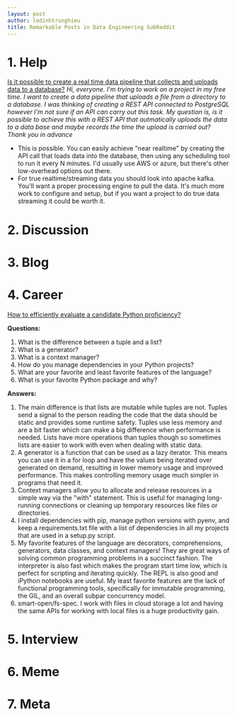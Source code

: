 ```yaml
---
layout: post
author: ledinhtrunghieu
title: Remarkable Posts in Data Engineering SubReddit
---
```


# 1. Help

[Is it possible to create a real time data pipeline that collects and uploads data to a database?](https://www.reddit.com/r/dataengineering/comments/o0momn/is_it_possible_to_create_a_real_time_data/)
*Hi, everyone. I'm trying to work on a project in my free time. I want to create a data pipeline that uploads a file from a directory to a database. I was thinking of creating a REST API connected to PostgreSQL however I'm not sure if an API can carry out this task. My question is, is it possible to achieve this with a REST API that autmatically uploads the data to a data base and maybe records the time the upload is carried out? Thank you in advance*
* This is possible. You can easily achieve "near realtime" by creating the API call that loads data into the database, then using any scheduling tool to run it every N minutes. I'd usually use AWS or azure, but there's other low-overhead options out there.
* For true realtime/streaming data you should look into apache kafka. You'll want a proper processing engine to pull the data. It's much more work to configure and setup, but if you want a project to do true data streaming it could be worth it.


# 2. Discussion

# 3. Blog

# 4. Career

[How to efficiently evaluate a candidate Python proficiency?](https://www.reddit.com/r/dataengineering/comments/o0dkpc/how_to_efficiently_evaluate_a_candidate_python/)

**Questions:**
1. What is the difference between a tuple and a list?
2. What is a generator?
3. What is a context manager?
4. How do you manage dependencies in your Python projects?
5. What are your favorite and least favorite features of the language?
6. What is your favorite Python package and why?

**Answers:**
1. The main difference is that lists are mutable while tuples are not. Tuples send a signal to the person reading the code that the data should be static and provides some runtime safety. Tuples use less memory and are a bit faster which can make a big difference when performance is needed. Lists have more operations than tuples though so sometimes lists are easier to work with even when dealing with static data.
2. A generator is a function that can be used as a lazy iterator. This means you can use it in a for loop and have the values being iterated over generated on demand, resulting in lower memory usage and improved performance. This makes controlling memory usage much simpler in programs that need it.
3. Context managers allow you to allocate and release resources in a simple way via the "with" statement. This is useful for managing long-running connections or cleaning up temporary resources like files or directories.
4. I install dependencies with pip, manage python versions with pyenv, and keep a requirements.txt file with a list of dependencies in all my projects that are used in a setup.py script.
5. My favorite features of the language are decorators, comprehensions, generators, data classes, and context managers! They are great ways of solving common programming problems in a succinct fashion. The interpreter is also fast which makes the program start time low, which is perfect for scripting and iterating quickly. The REPL is also good and iPython notebooks are useful. My least favorite features are the lack of functional programming tools, specifically for immutable programming, the GIL, and an overall subpar concurrency model.
6. smart-open/fs-spec. I work with files in cloud storage a lot and having the same APIs for working with local files is a huge productivity gain.


# 5. Interview

# 6. Meme
 
# 7. Meta





